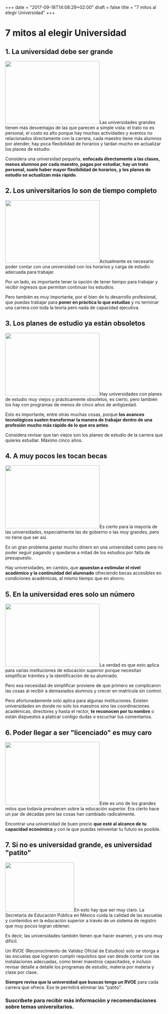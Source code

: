 +++
date = "2017-09-18T14:08:29+02:00"
draft = false
title = "7 mitos al elegir Universidad"
+++

# 7 mitos al elegir Universidad

## 1. La universidad debe ser grande

<img src="mikael-kristenson-242070-copy-2-300x200.jpg" alt="" width="300" height="200" class="alignleft size-medium wp-image-313" />Las universidades grandes tienen más desventajas de las que parecen a simple vista: el trato no es personal, el costo es alto porque hay muchas actividades y eventos no relacionados directamente con la carrera, cada maestro tiene más alumnos por atender, hay poca flexibilidad de horarios y tardan mucho en actualizar los planes de estudio.

Considera una universidad pequeña, <strong>enfocada directamente a las clases, menos alumnos por cada maestro, pagas por estudiar, hay un trato personal, suele haber mayor flexibilidad de horarios, y los planes de estudio se actualizan más rápido</strong>.

## 2. Los universitarios lo son de tiempo completo

<img src="sanah-suvarna-161883-copy-300x199.jpg" alt="" width="300" height="199" class="alignright size-medium wp-image-315" />Actualmente es necesario poder contar con una universidad con los horarios y carga de estudio adecuada para trabajar. 

Por un lado, es importante tener la opción de tener tiempo para trabajar y recibir ingresos que permitan continuar los estudios.

Pero también es muy importante, por el bien de tu desarrollo profesional, que puedas trabajar para <strong>poner en práctica lo que estudias</strong> y no terminar una carrera con toda la teoría pero nada de capacidad ejecutiva.

## 3. Los planes de estudio ya están obsoletos

<img src="luca-bravo-65126-copy-2-300x199.jpg" alt="" width="300" height="199" class="alignleft size-medium wp-image-312" />Hay universidades con planes de estudio muy viejos y prácticamente obsoletos, es cierto, pero también los hay con programas de menos de cinco años de antigüedad.

Esto es importante, entre otras muchas cosas, porque <strong>los avances tecnológicos suelen transformar la manera de trabajar dentro de una profesión mucho más rápido de lo que era antes</strong>.

Considera revisar que tan viejos son los planes de estudio de la carrera que quieres estudiar. Máximo cinco años.

## 4. A muy pocos les tocan becas

<img src="fabian-blank-78637-copy-300x200.jpg" alt="" width="300" height="200" class="alignright size-medium wp-image-316" />Es cierto para la mayoría de las universidades, especialmente las de gobierno o las muy grandes, pero no tiene que ser así.

Es un gran problema gastar mucho dinero en una universidad como para no poder seguir pagando y quedarse a mitad de los estudios por falta de presupuesto.

Hay universidades, en cambio, que <strong>apuestan a estimular el nivel académico y la continuidad del alumnado</strong> ofreciendo becas accesibles en condiciones académicas, al mismo tiempo que en ahorro.

## 5. En la universidad eres solo un número

<img src="faustin-tuyambaze-135473-copy-3-300x200.jpg" alt="" width="300" height="200" class="alignleft size-medium wp-image-311" />La verdad es que esto aplica para varias instituciones de educación superior porque necesitan simplificar trámites y la identificación de su alumnado. 

Pero esa necesidad de simplificar proviene de que primero se complicaron las cosas al recibir a demasiados alumnos y crecer en matrícula sin control.

Pero afortunadamente solo aplica para algunas instituciones. Existen universidades en donde no solo los maestros sino las coordinaciones académicas, directores y hasta el rector, <strong>te reconocen por tu nombre</strong> o están dispuestos a platicar contigo dudas o escuchar tus comentarios.

## 6. Poder llegar a ser "licenciado" es muy caro

<img src="rochelle-nicole-84911-copy-3-300x200.jpg" alt="" width="300" height="200" class="alignright size-medium wp-image-314" />Este es uno de los grandes mitos que todavía prevalecen sobre la educación superior. Era cierto hace un par de décadas pero las cosas han cambiado radicalmente.

Encontrar una universidad de buen precio <strong>que esté al alcance de tu capacidad económica</strong> y con la que puedas reinventar tu futuro es posible.

## 7. Si no es universidad grande, es universidad "patito"

<img src="logo_sirvoems.jpg" alt="" width="219" height="156" class="alignleft size-full wp-image-317" />En esto hay que ser muy claro. La Secretaría de Educación Pública en México cuida la calidad de las escuelas y contenidos en la educación superior a través de un sistema de registro que muy pocos logran obtener.

Es decir, las universidades también tienen que hacer examen, y es uno muy difícil.

Un RVOE (Reconocimiento de Validez Oficial de Estudios) solo se otorga a las escuelas que lograron cumplir requisitos que van desde contar con las instalaciones adecuadas, como tener maestros capacitados, e incluso revisar detalle a detalle los programas de estudio, materia por materia y clase por clase.

<strong>Siempre revisa que la universidad que buscas tenga un RVOE</strong> para cada carrera que ofrece. Eso te permitirá eliminar las "patito".

### <strong>Suscríbete</strong> para recibir más información y recomendaciones sobre temas universitarios.
